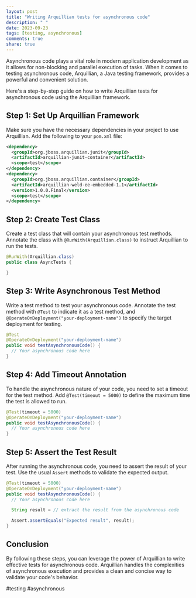 ```yaml
---
layout: post
title: "Writing Arquillian tests for asynchronous code"
description: " "
date: 2023-09-23
tags: [testing, asynchronous]
comments: true
share: true
---
```


Asynchronous code plays a vital role in modern application development as it allows for non-blocking and parallel execution of tasks. When it comes to testing asynchronous code, Arquillian, a Java testing framework, provides a powerful and convenient solution.

Here's a step-by-step guide on how to write Arquillian tests for asynchronous code using the Arquillian framework.

## Step 1: Set Up Arquillian Framework

Make sure you have the necessary dependencies in your project to use Arquillian. Add the following to your `pom.xml` file:

```xml
<dependency>
  <groupId>org.jboss.arquillian.junit</groupId>
  <artifactId>arquillian-junit-container</artifactId>
  <scope>test</scope>
</dependency>
<dependency>
  <groupId>org.jboss.arquillian.container</groupId>
  <artifactId>arquillian-weld-ee-embedded-1.1</artifactId>
  <version>1.0.0.Final</version>
  <scope>test</scope>
</dependency>
```

## Step 2: Create Test Class

Create a test class that will contain your asynchronous test methods. Annotate the class with `@RunWith(Arquillian.class)` to instruct Arquillian to run the tests.

```java
@RunWith(Arquillian.class)
public class AsyncTests {

}
```

## Step 3: Write Asynchronous Test Method

Write a test method to test your asynchronous code. Annotate the test method with `@Test` to indicate it as a test method, and `@OperateOnDeployment("your-deployment-name")` to specify the target deployment for testing.

```java
@Test
@OperateOnDeployment("your-deployment-name")
public void testAsynchronousCode() {
  // Your asynchronous code here
}
```

## Step 4: Add Timeout Annotation

To handle the asynchronous nature of your code, you need to set a timeout for the test method. Add `@Test(timeout = 5000)` to define the maximum time the test is allowed to run.

```java
@Test(timeout = 5000)
@OperateOnDeployment("your-deployment-name")
public void testAsynchronousCode() {
  // Your asynchronous code here
}
```

## Step 5: Assert the Test Result

After running the asynchronous code, you need to assert the result of your test. Use the usual `Assert` methods to validate the expected output.

```java
@Test(timeout = 5000)
@OperateOnDeployment("your-deployment-name")
public void testAsynchronousCode() {
  // Your asynchronous code here

  String result = // extract the result from the asynchronous code

  Assert.assertEquals("Expected result", result);
}
```

## Conclusion

By following these steps, you can leverage the power of Arquillian to write effective tests for asynchronous code. Arquillian handles the complexities of asynchronous execution and provides a clean and concise way to validate your code's behavior.

#testing #asynchronous
